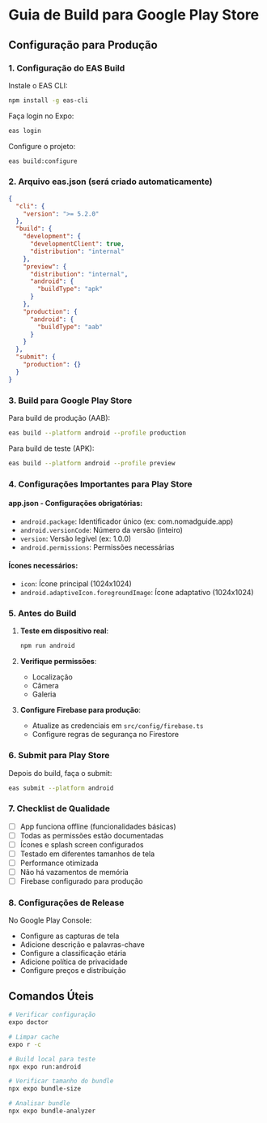 # Guia de Build para Google Play Store

## Configuração para Produção

### 1. Configuração do EAS Build

Instale o EAS CLI:
```bash
npm install -g eas-cli
```

Faça login no Expo:
```bash
eas login
```

Configure o projeto:
```bash
eas build:configure
```

### 2. Arquivo eas.json (será criado automaticamente)

```json
{
  "cli": {
    "version": ">= 5.2.0"
  },
  "build": {
    "development": {
      "developmentClient": true,
      "distribution": "internal"
    },
    "preview": {
      "distribution": "internal",
      "android": {
        "buildType": "apk"
      }
    },
    "production": {
      "android": {
        "buildType": "aab"
      }
    }
  },
  "submit": {
    "production": {}
  }
}
```

### 3. Build para Google Play Store

Para build de produção (AAB):
```bash
eas build --platform android --profile production
```

Para build de teste (APK):
```bash
eas build --platform android --profile preview
```

### 4. Configurações Importantes para Play Store

#### app.json - Configurações obrigatórias:
- `android.package`: Identificador único (ex: com.nomadguide.app)
- `android.versionCode`: Número da versão (inteiro)
- `version`: Versão legível (ex: 1.0.0)
- `android.permissions`: Permissões necessárias

#### Ícones necessários:
- `icon`: Ícone principal (1024x1024)
- `android.adaptiveIcon.foregroundImage`: Ícone adaptativo (1024x1024)

### 5. Antes do Build

1. **Teste em dispositivo real**:
   ```bash
   npm run android
   ```

2. **Verifique permissões**:
   - Localização
   - Câmera
   - Galeria

3. **Configure Firebase para produção**:
   - Atualize as credenciais em `src/config/firebase.ts`
   - Configure regras de segurança no Firestore

### 6. Submit para Play Store

Depois do build, faça o submit:
```bash
eas submit --platform android
```

### 7. Checklist de Qualidade

- [ ] App funciona offline (funcionalidades básicas)
- [ ] Todas as permissões estão documentadas
- [ ] Ícones e splash screen configurados
- [ ] Testado em diferentes tamanhos de tela
- [ ] Performance otimizada
- [ ] Não há vazamentos de memória
- [ ] Firebase configurado para produção

### 8. Configurações de Release

No Google Play Console:
- Configure as capturas de tela
- Adicione descrição e palavras-chave
- Configure a classificação etária
- Adicione política de privacidade
- Configure preços e distribuição

## Comandos Úteis

```bash
# Verificar configuração
expo doctor

# Limpar cache
expo r -c

# Build local para teste
npx expo run:android

# Verificar tamanho do bundle
npx expo bundle-size

# Analisar bundle
npx expo bundle-analyzer
```

